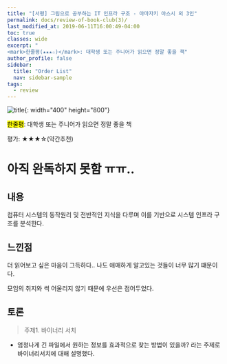 ```yaml
---
title: "[서평] 그림으로 공부하는 IT 인프라 구조 - 야마자키 야스시 외 3인"
permalink: docs/review-of-book-club(3)/
last_modified_at: 2019-06-11T16:00:49-04:00
toc: true
classes: wide
excerpt: "
<mark>한줄평(★★★☆)</mark>: 대학생 또는 주니어가 읽으면 정말 좋을 책"
author_profile: false
sidebar:
  title: "Order List"
  nav: sidebar-sample
tags:
  - review
---
```




![title](https://t1.daumcdn.net/cfile/tistory/23620A46571C16C009){: width="400" height="800"}

<mark>한줄평</mark>: 대학생 또는 주니어가 읽으면 정말 좋을 책

평가: ★★★☆(약간추천)


<h1>아직 완독하지 못함 ㅠㅠ..</h1>


## 내용

컴퓨터 시스템의 동작원리 및 전반적인 지식을 다루며 이를 기반으로 시스템 인프라 구조를 분석한다.

## 느낀점

더 읽어보고 싶은 마음이 그득하다.. 나도 애매하게 알고있는 것들이 너무 많기 떄문이다.

모임의 취지와 썩 어울리지 않기 때문에 우선은 접어두었다.


## 토론

> 주제1. 바이너리 서치

- 엄청나게 긴 파일에서 원하는 정보를 효과적으로 찾는 방법이 있을까? 라는 주제로 바이너리서치에 대해 설명했다.

